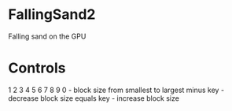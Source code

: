 # FallingSand2
Falling sand on the GPU

# Controls
1 2 3 4 5 6 7 8 9 0 - block size from smallest to largest
minus key - decrease block size
equals key - increase block size

